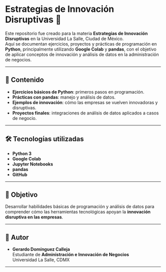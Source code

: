 # Estrategias de Innovación Disruptivas 🚀

Este repositorio fue creado para la materia **Estrategias de Innovación Disruptivas** en la Universidad La Salle, Ciudad de México.  
Aquí se documentan ejercicios, proyectos y prácticas de programación en **Python**, principalmente utilizando **Google Colab** y **pandas**, con el objetivo de aplicar conceptos de innovación y análisis de datos en la administración de negocios.

---

## 📂 Contenido
- **Ejercicios básicos de Python**: primeros pasos en programación.  
- **Prácticas con pandas**: manejo y análisis de datos.  
- **Ejemplos de innovación**: cómo las empresas se vuelven innovadoras y disruptivas.  
- **Proyectos finales**: integraciones de análisis de datos aplicados a casos de negocio.  

---

## 🛠 Tecnologías utilizadas
- **Python 3**
- **Google Colab**
- **Jupyter Notebooks**
- **pandas**
- **GitHub**

---

## 🎯 Objetivo
Desarrollar habilidades básicas de programación y análisis de datos para comprender cómo las herramientas tecnológicas apoyan la **innovación disruptiva en las empresas**.

---

## 📖 Autor
- **Gerardo Domínguez Calleja**  
Estudiante de **Administración e Innovación de Negocios**  
Universidad La Salle, CDMX

---
